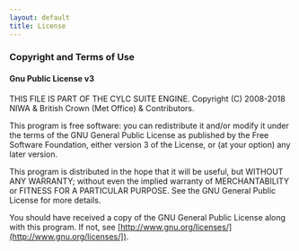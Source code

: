 ```yaml
---
layout: default
title: License
---
```


### Copyright and Terms of Use

#### Gnu Public License v3

THIS FILE IS PART OF THE CYLC SUITE ENGINE.
Copyright (C) 2008-2018 NIWA & British Crown (Met Office) & Contributors.

This program is free software: you can redistribute it and/or modify it under
the terms of the GNU General Public License as published by the Free Software
Foundation, either version 3 of the License, or (at your option) any later
version.

This program is distributed in the hope that it will be useful, but WITHOUT ANY
WARRANTY; without even the implied warranty of MERCHANTABILITY or FITNESS FOR A
PARTICULAR PURPOSE. See the GNU General Public License for more details.

You should have received a copy of the GNU General Public License along with
this program. If not, see
[http://www.gnu.org/licenses/](http://www.gnu.org/licenses/]).

